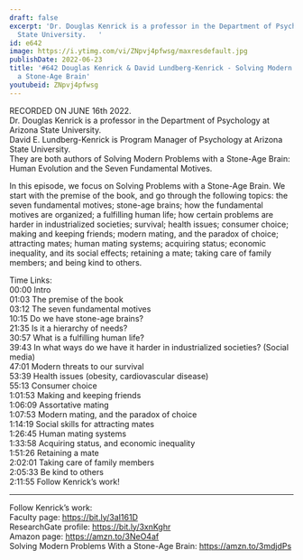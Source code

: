 ```yaml
---
draft: false
excerpt: 'Dr. Douglas Kenrick is a professor in the Department of Psychology at Arizona
  State University.   '
id: e642
image: https://i.ytimg.com/vi/ZNpvj4pfwsg/maxresdefault.jpg
publishDate: 2022-06-23
title: '#642 Douglas Kenrick & David Lundberg-Kenrick - Solving Modern Problems with
  a Stone-Age Brain'
youtubeid: ZNpvj4pfwsg
---
```

RECORDED ON JUNE 16th 2022.  
Dr. Douglas Kenrick is a professor in the Department of Psychology at Arizona State University.   
David E. Lundberg-Kenrick is Program Manager of Psychology at Arizona State University.  
They are both authors of Solving Modern Problems with a Stone-Age Brain: Human Evolution and the Seven Fundamental Motives.

In this episode, we focus on Solving Problems with a Stone-Age Brain. We start with the premise of the book, and go through the following topics: the seven fundamental motives; stone-age brains; how the fundamental motives are organized; a fulfilling human life; how certain problems are harder in industrialized societies; survival; health issues; consumer choice; making and keeping friends; modern mating, and the paradox of choice; attracting mates; human mating systems; acquiring status; economic inequality, and its social effects; retaining a mate; taking care of family members; and being kind to others.

Time Links:  
00:00 Intro  
01:03  The premise of the book  
03:12  The seven fundamental motives  
10:15  Do we have stone-age brains?  
21:35  Is it a hierarchy of needs?  
30:57  What is a fulfilling human life?  
39:43  In what ways do we have it harder in industrialized societies? (Social media)  
47:01  Modern threats to our survival  
53:39  Health issues (obesity, cardiovascular disease)  
55:13  Consumer choice  
1:01:53  Making and keeping friends  
1:06:09  Assortative mating  
1:07:53  Modern mating, and the paradox of choice  
1:14:19  Social skills for attracting mates  
1:26:45  Human mating systems  
1:33:58  Acquiring status, and economic inequality  
1:51:26  Retaining a mate  
2:02:01  Taking care of family members  
2:05:33  Be kind to others  
2:11:55  Follow Kenrick’s work!

---

Follow Kenrick’s work:  
Faculty page: https://bit.ly/3aI161D  
ResearchGate profile: https://bit.ly/3xnKghr  
Amazon page: https://amzn.to/3NeO4af  
Solving Modern Problems With a Stone-Age Brain: https://amzn.to/3mdjdPs
